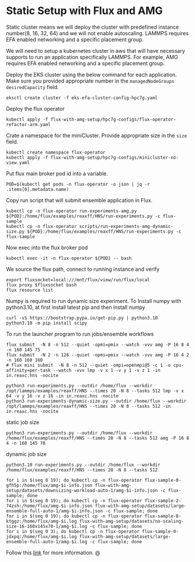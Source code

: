 # Static Setup with Flux and AMG
Static cluster means we will deploy the cluster with predefined instance number(8, 16, 32, 64) and we will not enable autoscaling. LAMMPS requires EFA enabled networking and a specific placement group.

We will need to setup a kubernetes cluster in aws that will have necessary supports to run an application specifically LAMMPS.
For example, AMG requires EFA enabled networking and a specific placement group.

Deploy the EKS cluster using the below command for each application. 
Make sure you provided appropriate number in the `managedNodeGroups` `desiredCapacity` field.
```console
eksctl create cluster -f eks-efa-cluster-config-hpc7g.yaml
```
Deploy the flux operator
```console
kubectl apply -f flux-with-amg-setup/hpc7g-configs/flux-operator-refactor-arm.yaml
```

Crate a namespace for the miniCluster. Provide appropriate size in the `size` field. 
```console
kubectl create namespace flux-operator
kubectl apply -f flux-with-amg-setup/hpc7g-configs/minicluster-no-view.yaml
```

Put flux main broker pod id into a variable. 
```console
POD=$(kubectl get pods -n flux-operator -o json | jq -r .items[0].metadata.name)
```

Copy run script that will submit ensemble application in Flux.
```console
kubectl cp -n flux-operator run-experiments-amg.py ${POD}:/home/flux/examples/reaxff/HNS/run-experiments.py -c flux-sample
kubectl cp -n flux-operator scripts/run-experiments-amg-dynamic-size.py ${POD}:/home/flux/examples/reaxff/HNS/run-experiments.py -c flux-sample
```

Now exec into the flux broker pod
```console
kubectl exec -it -n flux-operator ${POD} -- bash
```

We source the flux path, connect to running instance and verify
```console
export fluxsocket=local:///mnt/flux/view/run/flux/local
flux proxy $fluxsocket bash
flux resource list
```

Numpy is required to run dynamic size experiment. To Install numpy with python3.10, at first install latest pip and then install numpy
```pycon
curl -sS https://bootstrap.pypa.io/get-pip.py | python3.10
python3.10 -m pip install scipy
```

To run the launcher program to run jobs/ensemble workflows
```console
flux submit  -N 8 -n 512 --quiet -opmi=pmix --watch -vvv amg -P 16 8 4 -n 160 145 75
flux submit  -N 2 -n 128 --quiet -opmi=pmix --watch -vvv amg -P 16 4 2 -n 160 160 160
# flux mini submit  -N 8 -n 512 --quiet -ompi=openmpi@5 -c 1 -o cpu-affinity=per-task --watch -vvv lmp -v x 1 -v y 1 -v z 1 -in in.reaxc.hns -nocite

python3 run-experiments.py --outdir /home/flux --workdir /opt/lammps/examples/reaxff/HNS --times 20 -N 8 --tasks 512 lmp -v x 64 -v y 16 -v z 16 -in in.reaxc.hns -nocite
python3 run-experiments-dynamic-size.py --outdir /home/flux --workdir /opt/lammps/examples/reaxff/HNS --times 20 -N 8 --tasks 512 -in in.reaxc.hns -nocite
```
static job size
```
python3 run-experiments.py --outdir /home/flux --workdir /home/flux/examples/reaxff/HNS --times 20 -N 8 --tasks 512 amg -P 16 8 4 -n 160 145 70
```
dynamic job size
```
python3.10 run-experiments.py --outdir /home/flux --workdir /home/flux/examples/reaxff/HNS --times 20 -N 8 --tasks 512
```

```
for i in $(seq 0 19); do kubectl cp -n flux-operator flux-sample-0-gfh5p:/home/flux/amg-$i-info.json flux-with-amg-setup/datasets/downsizing-workload-auto-1/amg-$i-info.json -c flux-sample; done
for i in $(seq 0 19); do kubectl cp -n flux-operator flux-sample-2-74zsh:/home/flux/amg-$i-info.json flux-with-amg-setup/datasets/large-ensemble-full-auto-1/amg-$i-info.json -c flux-sample; done
for i in $(seq 0 19); do kubectl cp -n flux-operator flux-sample-0-ktggz:/home/flux/amg-$i.log flux-with-amg-setup/datasets/no-scaling-size-16-160x145x70-1/amg-$i.log -c flux-sample; done
for i in $(seq 0 3); do kubectl cp -n flux-operator flux-sample-0-jdxpq:/home/flux/amg-$i.log flux-with-amg-setup/datasets/large-ensemble-full-auto-1/amg-$i.log -c flux-sample; done
```
Follow this [link](https://github.com/converged-computing/operator-experiments/tree/main/aws/lammps/hpc7g/run2) for more information. @
